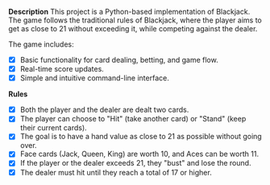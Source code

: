 **Description**
This project is a Python-based implementation of Blackjack. The game follows the traditional rules of Blackjack, where the player aims to get as close to 21 without exceeding it, while competing against the dealer.

The game includes:
- [X] Basic functionality for card dealing, betting, and game flow.
- [X] Real-time score updates.
- [X] Simple and intuitive command-line interface.
      
**Rules**
- [X] Both the player and the dealer are dealt two cards.
- [X] The player can choose to "Hit" (take another card) or "Stand" (keep their current cards).
- [X] The goal is to have a hand value as close to 21 as possible without going over.
- [X] Face cards (Jack, Queen, King) are worth 10, and Aces can be worth 11.
- [X] If the player or the dealer exceeds 21, they "bust" and lose the round.
- [X] The dealer must hit until they reach a total of 17 or higher.
